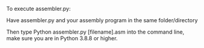 To execute assembler.py:

Have assembler.py and your assembly program in the same folder/directory

Then type Python assembler.py [filename].asm into the command line, make sure you are in Python 3.8.8 or higher.